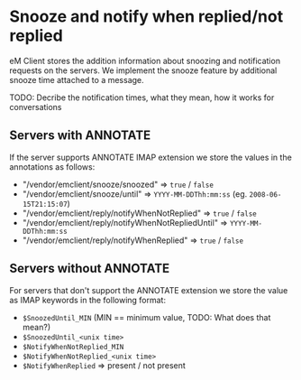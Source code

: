 # Snooze and notify when replied/not replied

eM Client stores the addition information about snoozing and notification requests on the servers. We implement the snooze feature by additional snooze time attached to a message.

TODO: Decribe the notification times, what they mean, how it works for conversations

## Servers with ANNOTATE

If the server supports ANNOTATE IMAP extension we store the values in the annotations as follows:
- "/vendor/emclient/snooze/snoozed" => `true` / `false`
- "/vendor/emclient/snooze/until" => `YYYY-MM-DDThh:mm:ss` (eg. `2008-06-15T21:15:07`)
- "/vendor/emclient/reply/notifyWhenNotReplied" => `true` / `false`
- "/vendor/emclient/reply/notifyWhenNotRepliedUntil" => `YYYY-MM-DDThh:mm:ss`
- "/vendor/emclient/reply/notifyWhenReplied" => `true` / `false`

## Servers without ANNOTATE

For servers that don't support the ANNOTATE extension we store the value as IMAP keywords in the following format:
- `$SnoozedUntil_MIN` (MIN == minimum value, TODO: What does that mean?)
- `$SnoozedUntil_<unix time>`
- `$NotifyWhenNotReplied_MIN`
- `$NotifyWhenNotReplied_<unix time>`
- `$NotifyWhenReplied` => present / not present